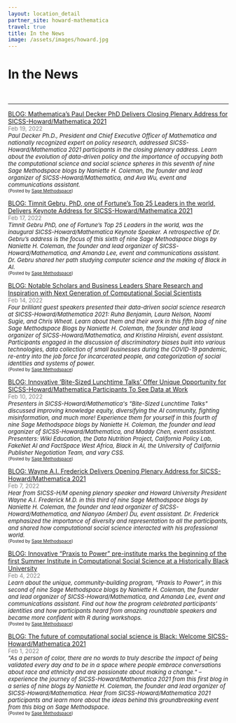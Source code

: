 ```yaml
---
layout: location_detail
partner_site: howard-mathematica
travel: true
title: In the News
image: /assets/images/howard.jpg
---
```


<h1 class="display-4">In the News</h1>
<br />

---
<u>BLOG: Mathematica’s Paul Decker PhD Delivers Closing Plenary Address for SICSS-Howard/Mathematica 2021 </u>
<br><font color="grey"><font size="2">Feb 19, 2022</font></font> 
<br><i><font size = "2">Paul Decker Ph.D., President and Chief Executive Officer of Mathematica and nationally recognized expert on policy research, addressed SICSS-Howard/Mathematica 2021 participants in the closing plenary address. Learn about the evolution of data-driven policy and the importance of occupying both the computational science and social science spheres in this seventh of nine Sage Methodspace blogs by Naniette H. Coleman, the founder and lead organizer of SICSS-Howard/Mathematica, and Ava Wu, event and communications assistant.</font></i>
<br><font size = "1">(Posted by <a href="https://www.methodspace.com/blog/mathematicas-paul-decker-phd-delivers-closing-plenary-address-for-sicss-howardmathematica-2021">Sage Methodspace</a>)</font>

<u>BLOG: Timnit Gebru, PhD, one of Fortune’s Top 25 Leaders in the world, Delivers Keynote Address for SICSS-Howard/Mathematica 2021 </u>
<br><font color="grey"><font size="2">Feb 17, 2022</font></font> 
<br><i><font size = "2">Timnit Gebru PhD, one of Fortune’s Top 25 Leaders in the world, was the inaugural SICSS-Howard/Mathematica Keynote Speaker. A retrospective of Dr. Gebru’s address is the focus of this sixth of nine Sage Methodspace blogs by Naniette H. Coleman, the founder and lead organizer of SICSS-Howard/Mathematica, and Amanda Lee, event and communications assistant. Dr. Gebru shared her path studying computer science and the making of Black in AI.</font></i>
<br><font size = "1">(Posted by <a href="https://www.methodspace.com/blog/timnit-gebru-phd-one-of-fortunes-top-25-leaders-in-the-world-delivers-keynote-address-for-sicss-howardmathematica-2021">Sage Methodspace</a>)</font>

<u>BLOG: Notable Scholars and Business Leaders Share Research and Inspiration with Next Generation of Computational Social Scientists </u>
<br><font color="grey"><font size="2">Feb 14, 2022</font></font> 
<br><i><font size = "2">Four brilliant guest speakers presented their data-driven social science research at SICSS-Howard/Mathematica 2021: Ruha Benjamin, Laura Nelson, Naomi Sugie, and Chris Wheat. Learn about them and their work in this fifth blog of nine Sage Methodspace Blogs by Naniette H. Coleman, the founder and lead organizer of SICSS-Howard/Mathematica, and Kristina Hiraishi, event assistant. Participants engaged in the discussion of discriminatory biases built into various technologies, data collection of small businesses during the COVID-19 pandemic, re-entry into the job force for incarcerated people, and categorization of social identities and systems of power.</font></i>
<br><font size = "1">(Posted by <a href="https://www.methodspace.com/blog/notable-scholars-and-business-leaders-share-research-and-inspiration-with-next-generation-of-computational-social-scientists">Sage Methodspace</a>)</font>

<u>BLOG: Innovative ‘Bite-Sized Lunchtime Talks’ Offer Unique Opportunity for SICSS-Howard/Mathematica Participants To See Data at Work </u>
<br><font color="grey"><font size="2">Feb 10, 2022</font></font> 
<br><i><font size = "2">Presenters in SICSS-Howard/Mathematica's "Bite-Sized Lunchtime Talks" discussed improving knowledge equity, diversifying the AI community, fighting misinformation, and much more! Experience them for yourself in this fourth of nine Sage Methodspace blogs by Naniette H. Coleman, the founder and lead organizer of SICSS-Howard/Mathematica, and Maddy Chen, event assistant. Presenters: Wiki Education, the Data Nutrition Project, California Policy Lab, FakeNet AI and FactSpace West Africa, Black in AI, the University of California Publisher Negotiation Team, and vary CSS.</font></i>
<br><font size = "1">(Posted by <a href="https://www.methodspace.com/blog/innovative-bite-sized-lunchtime-talks-offer-unique-opportunity-for-sicss-howardmathematica-participants-to-see-data-at-work">Sage Methodspace</a>)</font>

<u>BLOG: Wayne A.I. Frederick Delivers Opening Plenary Address for SICSS-Howard/Mathematica 2021 </u>
<br><font color="grey"><font size="2">Feb 7, 2022</font></font> 
<br><i><font size = "2">Hear from SICSS-H/M opening plenary speaker and Howard University President Wayne A.I. Frederick M.D. in this third of nine Sage Methodspace blogs by Naniette H. Coleman, the founder and lead organizer of SICSS-Howard/Mathematica, and Nianyao (Amber) Du, event assistant. Dr. Frederick emphasized the importance of diversity and representation to all the participants, and shared how computational social science interacted with his professional world.</font></i>
<br><font size = "1">(Posted by <a href="https://www.methodspace.com/blog/wayne-ai-frederick-delivers-opening-plenary-address-for-sicss-howardmathematica-2021
">Sage Methodspace</a>)</font>

<u>BLOG: Innovative “Praxis to Power” pre-institute marks the beginning of the first Summer Institute in Computational Social Science at a Historically Black University </u>
<br><font color="grey"><font size="2">Feb 4, 2022</font></font> 
<br><i><font size = "2">Learn about the unique, community-building program, “Praxis to Power”, in this second of nine Sage Methodspace blogs by Naniette H. Coleman, the founder and lead organizer of SICSS-Howard/Mathematica, and Amanda Lee, event and communications assistant. Find out how the program celebrated participants’ identities and how participants heard from amazing roundtable speakers and became more confident with R during workshops.</font></i>
<br><font size = "1">(Posted by <a href="https://www.methodspace.com/blog/innovative-praxis-to-power-pre-institute-marks-the-beginning-of-the-first-summer-institute-in-computational-social-science-at-a-historically-black-university">Sage Methodspace</a>)</font>

<u>BLOG: The future of computational social science is Black: Welcome SICSS-Howard/Mathematica 2021 </u>
<br><font color="grey"><font size="2">Feb 1, 2022</font></font> 
<br><i><font size = "2">"As a person of color, there are no words to truly describe the impact of being validated every day and to be in a space where people embrace conversations about race and ethnicity and are passionate about making a change." – experience the journey of SICSS-Howard/Mathematica 2021 from this first blog in a series of nine blogs by Naniette H. Coleman, the founder and lead organizer of SICSS-Howard/Mathematica. Hear from SICSS-Howard/Mathematica 2021 participants and learn more about the ideas behind this groundbreaking event from this blog on Sage Methodspace. </font></i>
<br><font size = "1">(Posted by <a href="https://www.methodspace.com/blog/the-future-of-computational-social-science-is-black-welcome-sicss-howardmathematica-2021">Sage Methodspace</a>)</font>

